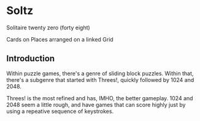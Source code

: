 # Soltz

Solitaire twenty zero (forty eight)

Cards on Places arranged on a linked Grid

## Introduction

Within puzzle games, there's a genre of sliding block puzzles. Within that, there's a subgenre that started with Threes!, quickly followed by 1024 and 2048.

Threes! is the most refined and has, IMHO, the better gameplay. 1024 and 2048 seem a little rough, and have games that can score highly just by using a repeative sequence of keystrokes.
